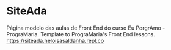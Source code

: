 # SiteAda
Página modelo das aulas de Front End do curso Eu PorgrAmo - PrograMaria.
Template to PrograMaria's Front End lessons.
https://siteada.heloisasaldanha.repl.co
